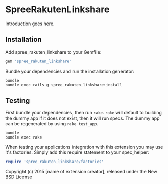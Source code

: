 SpreeRakutenLinkshare
=====================

Introduction goes here.

Installation
------------

Add spree_rakuten_linkshare to your Gemfile:

```ruby
gem 'spree_rakuten_linkshare'
```

Bundle your dependencies and run the installation generator:

```shell
bundle
bundle exec rails g spree_rakuten_linkshare:install
```

Testing
-------

First bundle your dependencies, then run `rake`. `rake` will default to building the dummy app if it does not exist, then it will run specs. The dummy app can be regenerated by using `rake test_app`.

```shell
bundle
bundle exec rake
```

When testing your applications integration with this extension you may use it's factories.
Simply add this require statement to your spec_helper:

```ruby
require 'spree_rakuten_linkshare/factories'
```

Copyright (c) 2015 [name of extension creator], released under the New BSD License
